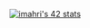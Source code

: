 [![imahri's 42 stats](https://badge.mediaplus.ma/darkblue/imahri)](https://github.com/oakoudad/badge42)
